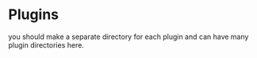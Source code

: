 # Plugins

you should make a separate directory for each plugin and
can have many plugin directories here.
